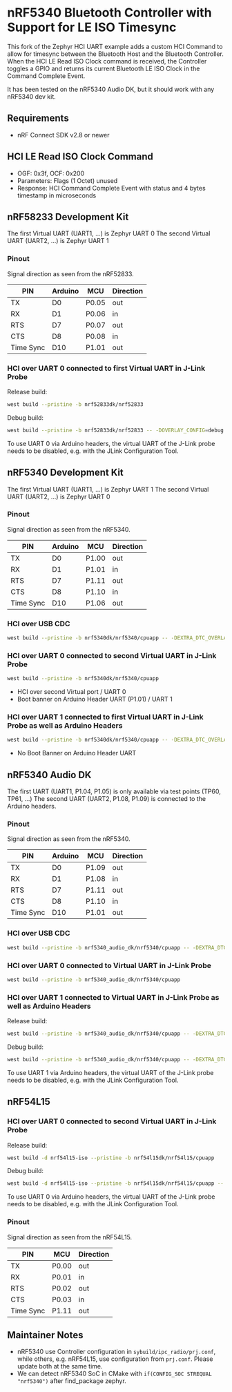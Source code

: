 # nRF5340 Bluetooth Controller with Support for LE ISO Timesync

This fork of the Zephyr HCI UART example adds a custom HCI Command to allow for timesync between the Bluetooth Host 
and the Bluetooth Controller. When the HCI LE Read ISO Clock command is received, the Controller toggles a GPIO and 
returns its current Bluetooth LE ISO Clock in the Command Complete Event.

It has been tested on the nRF5340 Audio DK, but it should work with any nRF5340 dev kit.

## Requirements
- nRF Connect SDK v2.8 or newer

## HCI LE Read ISO Clock Command
- OGF: 0x3f, OCF: 0x200
- Parameters: Flags (1 Octet) unused
- Response: HCI Command Complete Event with status and 4 bytes timestamp in microseconds



## nRF58233 Development Kit

The first  Virtual UART (UART1, ...) is Zephyr UART 0
The second Virtual UART (UART2, ...) is Zephyr UART 1

### Pinout

Signal direction as seen from the nRF52833.

| PIN      | Arduino | MCU   | Direction |
|----------|---------|-------|-----------|
|  TX      |    D0   | P0.05 |    out    |
|  RX      |    D1   | P0.06 |    in     |
| RTS      |    D7   | P0.07 |    out    |
| CTS      |    D8   | P0.08 |    in     |
| Time Sync|    D10  | P1.01 |    out    |

### HCI over UART 0 connected to first Virtual UART in J-Link Probe

Release build:
```sh
west build --pristine -b nrf52833dk/nrf52833
```
Debug build:
```sh
west build --pristine -b nrf52833dk/nrf52833 -- -DOVERLAY_CONFIG=debug.conf
```

To use UART 0 via Arduino headers, the virtual UART of the J-Link probe needs to be disabled, e.g. with the JLink Configuration Tool.



## nRF5340 Development Kit

The first  Virtual UART (UART1, ...) is Zephyr UART 1
The second Virtual UART (UART2, ...) is Zephyr UART 0

### Pinout

Signal direction as seen from the nRF5340.

| PIN      | Arduino | MCU   | Direction |
|----------|---------|-------|-----------|
|  TX      |    D0   | P1.00 |    out    |
|  RX      |    D1   | P1.01 |    in     |
| RTS      |    D7   | P1.11 |    out    |
| CTS      |    D8   | P1.10 |    in     |
| Time Sync|    D10  | P1.06 |    out    |

### HCI over USB CDC

```sh
west build --pristine -b nrf5340dk/nrf5340/cpuapp -- -DEXTRA_DTC_OVERLAY_FILE=usb.overlay -DOVERLAY_CONFIG=overlay-usb.conf
```


### HCI over UART 0 connected to second Virtual UART in J-Link Probe 
```sh
west build --pristine -b nrf5340dk/nrf5340/cpuapp
```

- HCI over second Virtual port / UART 0
- Boot banner on Arduino Header UART (P1.01) / UART 1 


### HCI over UART 1 connected to first Virtual UART in J-Link Probe as well as Arduino Headers
```sh
west build --pristine -b nrf5340dk/nrf5340/cpuapp -- -DEXTRA_DTC_OVERLAY_FILE=uart1.overlay
```

- No Boot Banner on Arduino Header UART



## nRF5340 Audio DK

The first UART (UART1, P1.04, P1.05) is only available via test points (TP60, TP61, ...)
The second UART (UART2, P1.08, P1.09) is connected to the Arduino headers.

### Pinout

Signal direction as seen from the nRF5340.

| PIN      | Arduino | MCU   | Direction |
|----------|---------|-------|-----------|
|  TX      |    D0   | P1.09 |    out    |
|  RX      |    D1   | P1.08 |    in     |
| RTS      |    D7   | P1.11 |    out    |
| CTS      |    D8   | P1.10 |    in     |
| Time Sync|    D10  | P1.01 |    out    |


### HCI over USB CDC

```sh
west build --pristine -b nrf5340_audio_dk/nrf5340/cpuapp -- -DEXTRA_DTC_OVERLAY_FILE=usb.overlay -DOVERLAY_CONFIG=overlay-usb.conf
```

### HCI over UART 0 connected to Virtual UART in J-Link Probe

```sh
west build --pristine -b nrf5340_audio_dk/nrf5340/cpuapp
```

### HCI over UART 1 connected to Virtual UART in J-Link Probe as well as Arduino Headers

Release build:
```sh
west build --pristine -b nrf5340_audio_dk/nrf5340/cpuapp -- -DEXTRA_DTC_OVERLAY_FILE=uart1.overlay
```

Debug build:
```sh
west build --pristine -b nrf5340_audio_dk/nrf5340/cpuapp -- -DEXTRA_DTC_OVERLAY_FILE=uart1.overlay -DOVERLAY_CONFIG=debug.conf
```

To use UART 1 via Arduino headers, the virtual UART of the J-Link probe needs to be disabled, e.g. with the JLink Configuration Tool.



## nRF54L15

### HCI over UART 0 connected to second Virtual UART in J-Link Probe

Release build:
```sh
west build -d nrf54l15-iso --pristine -b nrf54l15dk/nrf54l15/cpuapp
```
Debug build:
```sh
west build -d nrf54l15-iso --pristine -b nrf54l15dk/nrf54l15/cpuapp -- -DOVERLAY_CONFIG=debug.conf
```

To use UART 0 via Arduino headers, the virtual UART of the J-Link probe needs to be disabled, e.g. with the JLink Configuration Tool.

### Pinout

Signal direction as seen from the nRF54L15.

| PIN      | MCU   | Direction |
|----------|-------|-----------|
|  TX      | P0.00 |    out    |
|  RX      | P0.01 |    in     |
| RTS      | P0.02 |    out    |
| CTS      | P0.03 |    in     |
| Time Sync| P1.11 |    out    |


## Maintainer Notes
- nRF5340 use Controller configuration in `sybuild/ipc_radio/prj.conf`, while others, e.g. nRF54L15, use configuration from `prj.conf`. Please update both at the same time. 
- We can detect nRF5340 SoC in CMake with `if(CONFIG_SOC STREQUAL "nrf5340")` after find_package zephyr.

 
